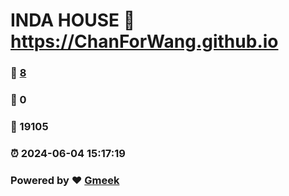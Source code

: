# INDA HOUSE :link: https://ChanForWang.github.io 
### :page_facing_up: [8](https://ChanForWang.github.io/tag.html) 
### :speech_balloon: 0 
### :hibiscus: 19105 
### :alarm_clock: 2024-06-04 15:17:19 
### Powered by :heart: [Gmeek](https://github.com/Meekdai/Gmeek)
